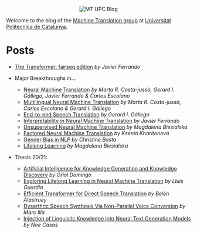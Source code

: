 <p align="center">
<img src="./assets/0_General/mupc_blog_header.png?raw=true" align="center" alt="MT UPC Blog"/>
</p>

Welcome to the blog of the [Machine Translation group](https://mt.cs.upc.edu) at [Universitat Politècnica de Catalunya](https://upc.edu/en).

# Posts

* [The Transformer: fairseq edition](./posts/1_TheTransformer.md) *by Javier Ferrando*

* Major Breakthroughs in...
    * [Neural Machine Translation](./posts/2a_MajorBreakthroughs_NMT.md) *by Marta R. Costa-jussà, Gerard I. Gállego, Javier Ferrando & Carlos Escolano*
    * [Multilingual Neural Machine Translation](./posts/2b_MajorBreakthroughs_MultilingualNMT.md) *by Marta R. Costa-jussà, Carlos Escolano & Gerard I. Gállego*
    * [End-to-end Speech Translation](./posts/2c_MajorBreakthroughs_End2endST.md) *by Gerard I. Gállego*
    * [Interpretability in Neural Machine Translation](./posts/2d_MajorBreakthroughs_InterpretabilityNMT.md) *by Javier Ferrando*
    * [Unsupervised Neural Machine Translation](./posts/2e_MajorBreakthroughs_UnsupervisedNMT.md) *by Magdalena Biesialska*
    * [Factored Neural Machine Translation](./posts/2f_MajorBreakthroughs_FactoredNMT.md) *by Ksenia Kharitonova*
    * [Gender Bias in NLP](./posts/2g_MajorBreakthroughs_GenderBiasNLP.md) *by Christine Basta*
    * [Lifelong Learning](./posts/2h_MajorBreakthroughs_LifelongLearning.md) *by Magdalena Biesialska*

* Thesis 20/21:
    * [Artificial Intelligence for Knowledge Generation and Knowledge Discovery](./posts/3a_Thesis2021_OriolDomingo.md) *by Oriol Domingo*
    * [Exploring Lifelong Learning in Neural Machine Translation](./posts/3b_Thesis2021_LluisGuardia.md) *by Lluís Guardia*
    * [Efficient Transformer for Direct Speech Translation](./posts/3c_Thesis2021_BelenAlastruey.md) *by Belén Alastruey*
    * [Dysarthric Speech Synthesis Via Non-Parallel Voice Conversion](./posts/3d_Thesis2021_MarcIlla.md) *by Marc Illa*
    * [Injection of Linguistic Knowledge into Neural Text Generation Models](./posts/3e_Thesis2021_NoeCasas.md) *by Noe Casas*
